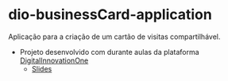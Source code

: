 # dio-businessCard-application
Aplicação para a criação de um cartão de visitas compartilhável.

- Projeto desenvolvido com durante aulas da plataforma [DigitalInnovationOne](https://www.dio.me/)
  - [Slides](https://drive.google.com/file/d/1PfB2Tsk04sLxWi3MOMErqzWoqCVBkRs1/view?usp=sharing)
